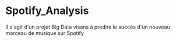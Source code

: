 # Spotify_Analysis
Il s'agit d'un projet Big Data visans à predire le succés d'un nouveau morceau de musique sur Spotify

